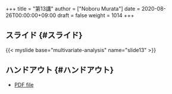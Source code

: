 +++
title = "第13講"
author = ["Noboru Murata"]
date = 2020-08-26T00:00:00+09:00
draft = false
weight = 1014
+++

## スライド {#スライド}

{{< myslide base="multivariate-analysis" name="slide13" >}}


## ハンドアウト {#ハンドアウト}

-   [PDF file](https://noboru-murata.github.io/multivariate-analysis/pdfs/slide13.pdf)